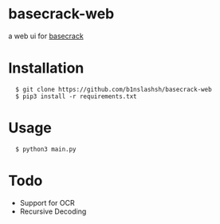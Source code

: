 # basecrack-web
a web ui for [basecrack](https://github.com/mufeedvh/basecrack)
# Installation

```
  $ git clone https://github.com/b1nslashsh/basecrack-web
  $ pip3 install -r requirements.txt
```
# Usage

```
  $ python3 main.py 
```
# Todo

+ Support for OCR
+ Recursive Decoding
